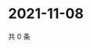 # 2021-11-08

共 0 条

<!-- BEGIN WEIBO -->
<!-- 最后更新时间 Mon Nov 08 2021 08:48:39 GMT+0800 (China Standard Time) -->

<!-- END WEIBO -->
